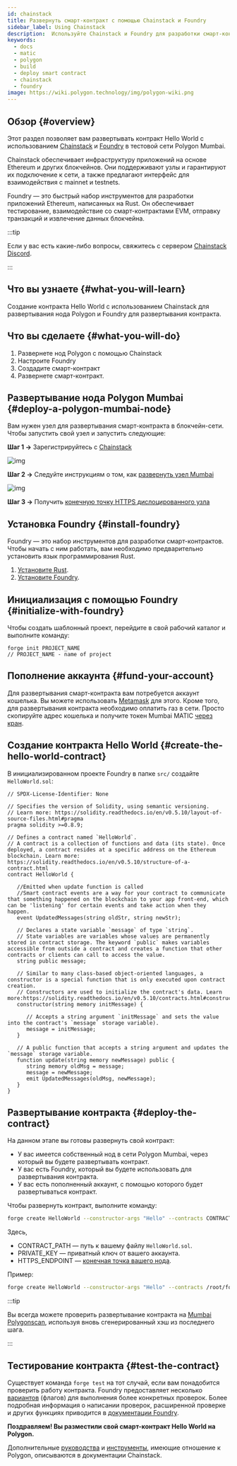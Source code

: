 ```yaml
---
id: chainstack
title: Развернуть смарт-контракт с помощью Chainstack и Foundry
sidebar_label: Using Chainstack
description:  Используйте Chainstack и Foundry для разработки смарт-контракта на Polygon
keywords:
  - docs
  - matic
  - polygon
  - build
  - deploy smart contract
  - chainstack
  - foundry
image: https://wiki.polygon.technology/img/polygon-wiki.png
---
```


## Обзор {#overview}

Этот раздел позволяет вам развертывать контракт Hello World с использованием [Chainstack](https://chainstack.com/build-better-with-polygon/) и [Foundry](https://github.com/gakonst/foundry/) в тестовой сети Polygon Mumbai.

Chainstack обеспечивает инфраструктуру приложений на основе Ethereum и других блокчейнов. Они поддерживают узлы и гарантируют их подключение к сети, а также предлагают интерфейс для взаимодействия с mainnet и testnets.

Foundry — это быстрый набор инструментов для разработки приложений Ethereum, написанных на Rust. Он обеспечивает тестирование, взаимодействие со смарт-контрактами EVM, отправку транзакций и извлечение данных блокчейна.

:::tip

Если у вас есть какие-либо вопросы, свяжитесь с сервером [<ins>Chainstack Discord</ins>](https://discord.com/invite/Cymtg2f7pX).

:::

## Что вы узнаете {#what-you-will-learn}

Создание контракта Hello World с использованием Chainstack для развертывания нода Polygon и Foundry для развертывания контракта.

## Что вы сделаете {#what-you-will-do}

1. Развернете нод Polygon с помощью Chainstack
2. Настроите Foundry
3. Создадите смарт-контракт
4. Развернете смарт-контракт.

## Развертывание нода Polygon Mumbai {#deploy-a-polygon-mumbai-node}

Вам нужен узел для развертывания смарт-контракта в блокчейн-сети. Чтобы запустить свой узел и запустить следующие:

**Шаг 1 →** Зарегистрируйтесь с [Chainstack](https://console.chainstack.com/user/account/create)

![img](/img/chainstack/sign-up.png)

**Шаг 2 →** Следуйте инструкциям о том, как [развернуть узел Mumbai](https://docs.chainstack.com/platform/join-a-public-network#join-a-polygon-pos-network)

![img](/img/chainstack/join-network.png)

**Шаг 3 →** Получить [конечную точку HTTPS дислоцированного узла](https://docs.chainstack.com/platform/view-node-access-and-credentials)

## Установка Foundry {#install-foundry}

Foundry — это набор инструментов для разработки смарт-контрактов. Чтобы начать с ним работать, вам необходимо предварительно установить язык программирования Rust.

1. [Установите Rust](https://www.rust-lang.org/tools/install).
1. [Установите Foundry](https://github.com/gakonst/foundry/).

## Инициализация с помощью Foundry {#initialize-with-foundry}

Чтобы создать шаблонный проект, перейдите в свой рабочий каталог и выполните команду:

```
forge init PROJECT_NAME
// PROJECT_NAME - name of project
```

## Пополнение аккаунта {#fund-your-account}

Для развертывания смарт-контракта вам потребуется аккаунт кошелька. Вы можете использовать [Metamask](https://metamask.io/) для этого. Кроме того, для развертывания контракта необходимо оплатить газ в сети. Просто скопируйте адрес кошелька и получите токен Mumbai MATIC [через кран](https://faucet.polygon.technology/).

## Создание контракта Hello World {#create-the-hello-world-contract}

В инициализированном проекте Foundry в папке `src/` создайте `HelloWorld.sol`:

```
// SPDX-License-Identifier: None

// Specifies the version of Solidity, using semantic versioning.
// Learn more: https://solidity.readthedocs.io/en/v0.5.10/layout-of-source-files.html#pragma
pragma solidity >=0.8.9;

// Defines a contract named `HelloWorld`.
// A contract is a collection of functions and data (its state). Once deployed, a contract resides at a specific address on the Ethereum blockchain. Learn more: https://solidity.readthedocs.io/en/v0.5.10/structure-of-a-contract.html
contract HelloWorld {

   //Emitted when update function is called
   //Smart contract events are a way for your contract to communicate that something happened on the blockchain to your app front-end, which can be 'listening' for certain events and take action when they happen.
   event UpdatedMessages(string oldStr, string newStr);

   // Declares a state variable `message` of type `string`.
   // State variables are variables whose values are permanently stored in contract storage. The keyword `public` makes variables accessible from outside a contract and creates a function that other contracts or clients can call to access the value.
   string public message;

   // Similar to many class-based object-oriented languages, a constructor is a special function that is only executed upon contract creation.
   // Constructors are used to initialize the contract's data. Learn more:https://solidity.readthedocs.io/en/v0.5.10/contracts.html#constructors
   constructor(string memory initMessage) {

      // Accepts a string argument `initMessage` and sets the value into the contract's `message` storage variable).
      message = initMessage;
   }

   // A public function that accepts a string argument and updates the `message` storage variable.
   function update(string memory newMessage) public {
      string memory oldMsg = message;
      message = newMessage;
      emit UpdatedMessages(oldMsg, newMessage);
   }
}
```

## Развертывание контракта {#deploy-the-contract}

На данном этапе вы готовы развернуть свой контракт:

* У вас имеется собственный нод в сети Polygon Mumbai, через который вы будете развертывать контракт.
* У вас есть Foundry, который вы будете использовать для развертывания контракта.
* У вас есть пополненный аккаунт, с помощью которого будет развертываться контракт.

Чтобы развернуть контракт, выполните команду:

```bash
forge create HelloWorld --constructor-args "Hello" --contracts CONTRACT_PATH --private-key PRIVATE_KEY --rpc-url HTTPS_ENDPOINT
```

Здесь,

* CONTRACT_PATH — путь к вашему файлу `HelloWorld.sol`.
* PRIVATE_KEY — приватный ключ от вашего аккаунта.
* HTTPS_ENDPOINT — [конечная точка вашего нода](https://docs.chainstack.com/platform/view-node-access-and-credentials).

Пример:

```sh
forge create HelloWorld --constructor-args "Hello" --contracts /root/foundry/src/HelloWorld.sol --private-key d8936f6eae35c73a14ea7c1aabb8d068e16889a7f516c8abc482ba4e1489f4cd --rpc-url https://nd-123-456-789.p2pify.com/3c6e0b8a9c15224a8228b9a98ca1531d
```

:::tip

Вы всегда можете проверить развертывание контракта на [<ins>Mumbai Polygonscan</ins>](https://mumbai.polygonscan.com/), используя вновь сгенерированный хэш из последнего шага.

:::

## Тестирование контракта {#test-the-contract}

Существует команда `forge test` на тот случай, если вам понадобится проверить работу контракта. Foundry предоставляет несколько [вариантов](https://book.getfoundry.sh/reference/forge/forge-test) (флагов) для выполнения более конкретных проверок. Более подробная информация о написании проверок, расширенной проверке и других функциях приводится в [документации Foundry](https://book.getfoundry.sh/forge/tests).

**Поздравляем! Вы разместили свой смарт-контракт Hello World на Polygon.**

Дополнительные [<ins>руководства</ins>](https://docs.chainstack.com/tutorials/polygon/) и [<ins>инструменты</ins>](https://docs.chainstack.com/operations/polygon/tools), имеющие отношение к Polygon, описываются в документации Chainstack.
